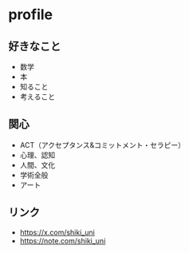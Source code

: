 # profile
## 好きなこと
- 数学
- 本
- 知ること
- 考えること

## 関心
- ACT（アクセプタンス&コミットメント・セラピー）
- 心理、認知
- 人間、文化
- 学術全般
- アート

## リンク
- https://x.com/shiki_uni
- https://note.com/shiki_uni
